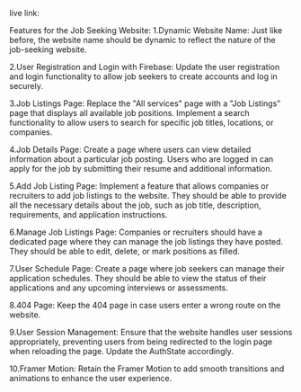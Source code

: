 live link:

Features for the Job Seeking Website:
1.Dynamic Website Name: Just like before, the website name should be dynamic to reflect the nature of the job-seeking website.

2.User Registration and Login with Firebase: Update the user registration and login functionality to allow job seekers to create accounts and log in securely.

3.Job Listings Page: Replace the "All services" page with a "Job Listings" page that displays all available job positions. Implement a search functionality to allow users to search for specific job titles, locations, or companies.

4.Job Details Page: Create a page where users can view detailed information about a particular job posting. Users who are logged in can apply for the job by submitting their resume and additional information.

5.Add Job Listing Page: Implement a feature that allows companies or recruiters to add job listings to the website. They should be able to provide all the necessary details about the job, such as job title, description, requirements, and application instructions.

6.Manage Job Listings Page: Companies or recruiters should have a dedicated page where they can manage the job listings they have posted. They should be able to edit, delete, or mark positions as filled.

7.User Schedule Page: Create a page where job seekers can manage their application schedules. They should be able to view the status of their applications and any upcoming interviews or assessments.

8.404 Page: Keep the 404 page in case users enter a wrong route on the website.

9.User Session Management: Ensure that the website handles user sessions appropriately, preventing users from being redirected to the login page when reloading the page. Update the AuthState accordingly.

10.Framer Motion: Retain the Framer Motion to add smooth transitions and animations to enhance the user experience.